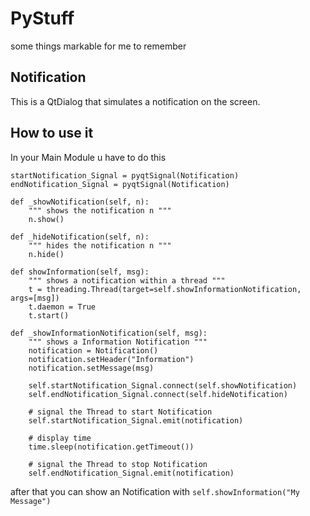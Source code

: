 # PyStuff
some things markable for me to remember

## Notification
This is a QtDialog that simulates a notification on the screen.

## How to use it
In your Main Module u have to do this
```python3
startNotification_Signal = pyqtSignal(Notification)
endNotification_Signal = pyqtSignal(Notification)

def _showNotification(self, n):
    """ shows the notification n """
    n.show()

def _hideNotification(self, n):
    """ hides the notification n """
    n.hide()

def showInformation(self, msg):
    """ shows a notification within a thread """
    t = threading.Thread(target=self.showInformationNotification, args=[msg])
    t.daemon = True
    t.start()

def _showInformationNotification(self, msg):
    """ shows a Information Notification """
    notification = Notification()
    notification.setHeader("Information")
    notification.setMessage(msg)

    self.startNotification_Signal.connect(self.showNotification)
    self.endNotification_Signal.connect(self.hideNotification)

    # signal the Thread to start Notification
    self.startNotification_Signal.emit(notification)

    # display time
    time.sleep(notification.getTimeout())

    # signal the Thread to stop Notification
    self.endNotification_Signal.emit(notification)
```
after that you can show an Notification with `self.showInformation("My Message")`
